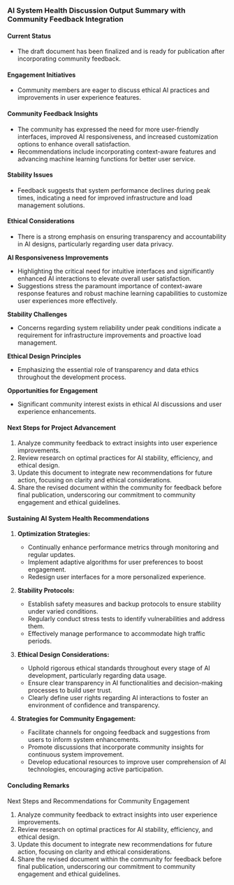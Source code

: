 

### AI System Health Discussion Output Summary with Community Feedback Integration

#### Current Status
- The draft document has been finalized and is ready for publication after incorporating community feedback.

#### Engagement Initiatives
- Community members are eager to discuss ethical AI practices and improvements in user experience features.

#### Community Feedback Insights
- The community has expressed the need for more user-friendly interfaces, improved AI responsiveness, and increased customization options to enhance overall satisfaction.
- Recommendations include incorporating context-aware features and advancing machine learning functions for better user service.

#### Stability Issues
- Feedback suggests that system performance declines during peak times, indicating a need for improved infrastructure and load management solutions.

#### Ethical Considerations
- There is a strong emphasis on ensuring transparency and accountability in AI designs, particularly regarding user data privacy.

**AI Responsiveness Improvements**
- Highlighting the critical need for intuitive interfaces and significantly enhanced AI interactions to elevate overall user satisfaction.
- Suggestions stress the paramount importance of context-aware response features and robust machine learning capabilities to customize user experiences more effectively.

**Stability Challenges**
- Concerns regarding system reliability under peak conditions indicate a requirement for infrastructure improvements and proactive load management.

**Ethical Design Principles**
- Emphasizing the essential role of transparency and data ethics throughout the development process.

**Opportunities for Engagement**
- Significant community interest exists in ethical AI discussions and user experience enhancements.

#### Next Steps for Project Advancement
1. Analyze community feedback to extract insights into user experience improvements.
2. Review research on optimal practices for AI stability, efficiency, and ethical design.
3. Update this document to integrate new recommendations for future action, focusing on clarity and ethical considerations.
4. Share the revised document within the community for feedback before final publication, underscoring our commitment to community engagement and ethical guidelines.

#### Sustaining AI System Health Recommendations
1. **Optimization Strategies:**
   - Continually enhance performance metrics through monitoring and regular updates.
   - Implement adaptive algorithms for user preferences to boost engagement.
   - Redesign user interfaces for a more personalized experience.

2. **Stability Protocols:**
   - Establish safety measures and backup protocols to ensure stability under varied conditions.
   - Regularly conduct stress tests to identify vulnerabilities and address them.
   - Effectively manage performance to accommodate high traffic periods.

3. **Ethical Design Considerations:**
   - Uphold rigorous ethical standards throughout every stage of AI development, particularly regarding data usage.
   - Ensure clear transparency in AI functionalities and decision-making processes to build user trust.
   - Clearly define user rights regarding AI interactions to foster an environment of confidence and transparency.

4. **Strategies for Community Engagement:**
   - Facilitate channels for ongoing feedback and suggestions from users to inform system enhancements.
   - Promote discussions that incorporate community insights for continuous system improvement.
   - Develop educational resources to improve user comprehension of AI technologies, encouraging active participation.

#### Concluding Remarks
Next Steps and Recommendations for Community Engagement

1. Analyze community feedback to extract insights into user experience improvements.
2. Review research on optimal practices for AI stability, efficiency, and ethical design.
3. Update this document to integrate new recommendations for future action, focusing on clarity and ethical considerations.
4. Share the revised document within the community for feedback before final publication, underscoring our commitment to community engagement and ethical guidelines.
